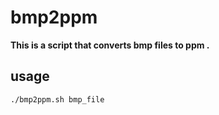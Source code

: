 # bmp2ppm

**This is a script that converts bmp files to ppm .**

## usage
```bash
./bmp2ppm.sh bmp_file
```

